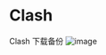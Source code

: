 # Clash
Clash 下载备份
![image](https://github.com/user-attachments/assets/e6a52d10-18c2-4361-8d3e-36092ac992a1)
